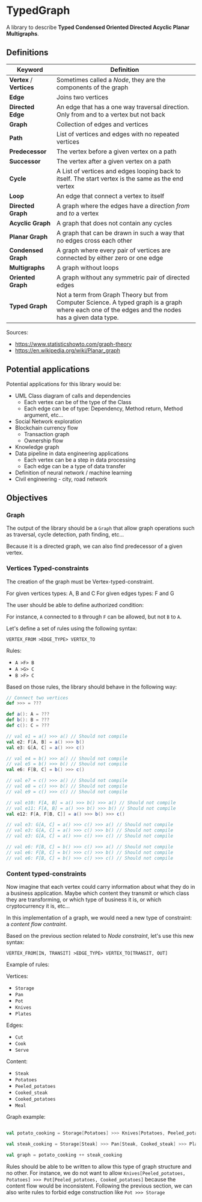 # TypedGraph

A library to describe **Typed Condensed Oriented Directed Acyclic Planar Multigraphs**.

## Definitions

| Keyword | Definition |
| ------- | ---------- |
| **Vertex** / **Vertices** | Sometimes called a *Node*, they are the components of the graph |
| **Edge** | Joins two vertices |
| **Directed Edge** | An edge that has a one way traversal direction. Only from and to a vertex but not back |
| **Graph** | Collection of edges and vertices |
| **Path** | List of vertices and edges with no repeated vertices |
| **Predecessor** | The vertex before a given vertex on a path |
| **Successor** | The vertex after a given vertex on a path |
| **Cycle** | A List of vertices and edges looping back to itself. The start vertex is the same as the end vertex |
| **Loop** | An edge that connect a vertex to itself |
| **Directed Graph** | A graph where the edges have a direction *from* and *to* a vertex |
| **Acyclic Graph** | A graph that does not contain any cycles |
| **Planar Graph** | A graph that can be drawn in such a way that no edges cross each other |
| **Condensed Graph** | A graph where every pair of vertices are connected by either zero or one edge |
| **Multigraphs** | A graph without loops |
| **Oriented Graph** | A graph without any symmetric pair of directed edges |
| **Typed Graph** | Not a term from Graph Theory but from Computer Science. A typed graph is a graph where each one of the edges and the nodes has a given data type. |

Sources:
* https://www.statisticshowto.com/graph-theory
* https://en.wikipedia.org/wiki/Planar_graph

## Potential applications

Potential applications for this library would be:

* UML Class diagram of calls and dependencies
    * Each vertex can be of the type of the Class 
    * Each edge can be of type: Dependency, Method return, Method argument, etc...
* Social Network exploration
* Blockchain currency flow
    * Transaction graph
    * Ownership flow
* Knowledge graph
* Data pipeline in data engineering applications
    * Each vertex can be a step in data processing
    * Each edge can be a type of data transfer
* Definition of neural network / machine learning
* Civil engineering - city, road network

## Objectives

### Graph

The output of the library should be a `Graph` that allow graph operations such as traversal, cycle detection, path finding, etc...

Because it is a directed graph, we can also find predecessor of a given vertex.

### Vertices Typed-constraints

The creation of the graph must be Vertex-typed-constraint. 

For given vertices types: A, B and C 
For given edges types: F and G

The user should be able to define authorized condition:

For instance, `A` connected to `B` through `F` can be allowed, but not `B` to `A`.

Let's define a set of rules using the following syntax:

`VERTEX_FROM >EDGE_TYPE> VERTEX_TO`

Rules: 

* `A >F> B`
* `A >G> C`
* `B >F> C`

Based on those rules, the library should behave in the following way:

```scala
// Connect two vertices
def >>> = ???

def a(): A = ???
def b(): B = ???
def c(): C = ???

// val e1 = a() >>> a() // Should not compile
val e2: F[A, B] = a() >>> b()
val e3: G[A, C] = a() >>> c()

// val e4 = b() >>> a() // Should not compile
// val e5 = b() >>> b() // Should not compile
val e6: F[B, C] = b() >>> c()

// val e7 = c() >>> a() // Should not compile
// val e8 = c() >>> b() // Should not compile
// val e9 = c() >>> c() // Should not compile

// val e10: F[A, B] = a() >>> b() >>> a() // Should not compile
// val e11: F[A, B] = a() >>> b() >>> b() // Should not compile
val e12: F[A, F[B, C]] = a() >>> b() >>> c()

// val e3: G[A, C] = a() >>> c() >>> a() // Should not compile
// val e3: G[A, C] = a() >>> c() >>> b() // Should not compile
// val e3: G[A, C] = a() >>> c() >>> c() // Should not compile

// val e6: F[B, C] = b() >>> c() >>> a() // Should not compile
// val e6: F[B, C] = b() >>> c() >>> b() // Should not compile
// val e6: F[B, C] = b() >>> c() >>> c() // Should not compile 
```


### Content typed-constraints

Now imagine that each vertex could carry information about what they do in a business application. Maybe which content they transmit or which class they are transforming, or which type of business it is, or which cryptocurrency it is, etc...

In this implementation of a graph, we would need a new type of constraint: a *content flow contraint*.

Based on the previous section related to *Node constraint*, let's use this new syntax:

`VERTEX_FROM[IN, TRANSIT] >EDGE_TYPE> VERTEX_TO[TRANSIT, OUT]`

Example of rules:

Vertices:

* `Storage`
* `Pan` 
* `Pot`
* `Knives`
* `Plates`

Edges:

* `Cut`
* `Cook`
* `Serve`

Content:

* `Steak`
* `Potatoes`
* `Peeled_potatoes`
* `Cooked_steak`
* `Cooked_potatoes`
* `Meal`

Graph example:

```scala

val potato_cooking = Storage[Potatoes] >>> Knives[Potatoes, Peeled_potatoes] >>> Pot[Peeled_potatoes, Cooked_potatoes] >>> Plates[Cooked_potatoes && Cooked_steak]

val steak_cooking = Storage[Steak] >>> Pan[Steak, Cooked_steak] >>> Plates[Cooked_potatoes && Cooked_steak]

val graph = potato_cooking ++ steak_cooking

```

Rules should be able to be written to allow this type of graph structure and no other. For instance, we do not want to allow `Knives[Peeled_potatoes, Potatoes] >>> Pot[Peeled_potatoes, Cooked_potatoes]` because the content flow would be inconsistent. Following the previous section, we can also write rules to forbid edge construction like `Pot >>> Storage`

